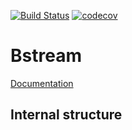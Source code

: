 [![Build Status](https://travis-ci.org/ComplexNetTSP/Bstream.svg?branch=master)](https://travis-ci.org/ComplexNetTSP/Bstream) [![codecov](https://codecov.io/gh/ComplexNetTSP/Bstream/branch/master/graph/badge.svg)](https://codecov.io/gh/ComplexNetTSP/Bstream)

# Bstream

[Documentation](https://complexnettsp.github.io/Bstream/)

## Internal structure
